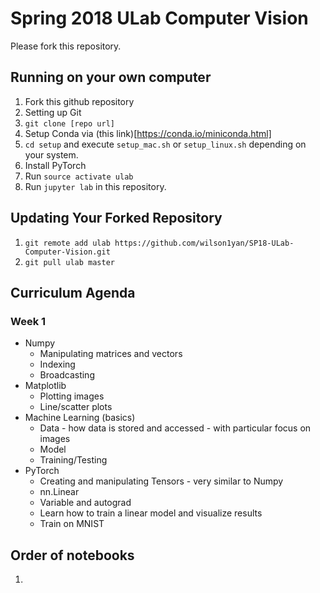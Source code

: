 # Spring 2018 ULab Computer Vision

Please fork this repository.

## Running on your own computer
1. Fork this github repository
1. Setting up Git 
1. `git clone [repo url]`
1. Setup Conda via (this link)[https://conda.io/miniconda.html]
1. `cd setup` and execute `setup_mac.sh` or `setup_linux.sh` depending on your system. 
1. Install PyTorch
1. Run `source activate ulab`
1. Run `jupyter lab` in this repository.


## Updating Your Forked Repository
1. ```git remote add ulab https://github.com/wilson1yan/SP18-ULab-Computer-Vision.git```
1. ```git pull ulab master```

## Curriculum Agenda
### Week 1
* Numpy
    * Manipulating matrices and vectors
    * Indexing
    * Broadcasting
* Matplotlib
    * Plotting images
    * Line/scatter plots
* Machine Learning (basics)
    * Data - how data is stored and accessed - with particular focus on images
    * Model
    * Training/Testing
* PyTorch
    * Creating and manipulating Tensors - very similar to Numpy
    * nn.Linear
    * Variable and autograd
    * Learn how to train a linear model and visualize results
    * Train on MNIST

## Order of notebooks
1. 